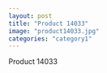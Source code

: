 ```yaml
---
layout: post
title: "Product 14033"
image: "product14033.jpg"
categories: "category1"
---
```

Product 14033
